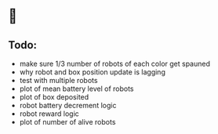 # 🚧


## Todo:
- make sure 1/3 number of robots of each color get spauned
- why robot and box position update is lagging
- test with multiple robots
- plot of mean battery level of robots
- plot of box deposited
- robot battery decrement logic
- robot reward logic
- plot of number of alive robots
